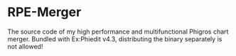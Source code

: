 # RPE-Merger
The source code of my high performance and multifunctional Phigros chart merger. 
Bundled with Ex:Phiedit v4.3, distributing the binary separately is not allowed! 
